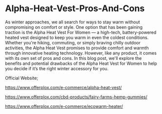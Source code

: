 # Alpha-Heat-Vest-Pros-And-Cons

As winter approaches, we all search for ways to stay warm without compromising on comfort or style. One option that has been gaining traction is the Alpha Heat Vest For Women — a high-tech, battery-powered heated vest designed to keep you warm in even the coldest conditions. Whether you're hiking, commuting, or simply braving chilly outdoor activities, the Alpha Heat Vest promises to provide comfort and warmth through innovative heating technology. However, like any product, it comes with its own set of pros and cons.
In this blog post, we'll explore the benefits and potential drawbacks of the Alpha Heat Vest for Women to help you decide if it’s the right winter accessory for you.

Official Website;

https://www.offerplox.com/e-commerce/alpha-heat-vest/

https://www.offerplox.com/cbd-products/fairy-farms-hemp-gummies/

https://www.offerplox.com/e-commerce/ecowarm-heater/
